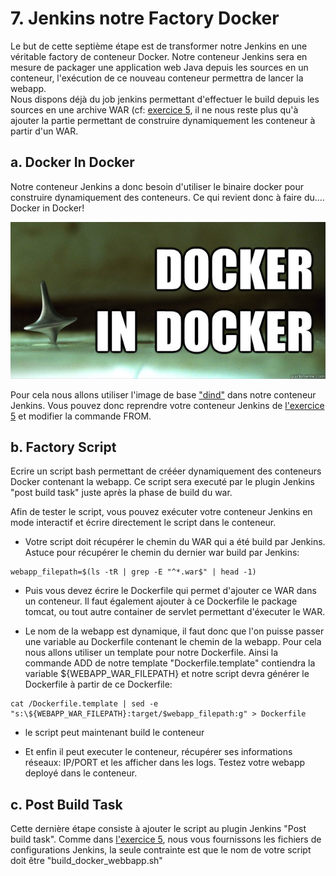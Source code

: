 # 7. Jenkins notre Factory Docker
Le but de cette septième étape est de transformer notre Jenkins en une véritable factory de conteneur Docker. Notre conteneur Jenkins sera en mesure de packager une application web Java depuis les sources en un conteneur, l'exécution de ce nouveau conteneur permettra de lancer la webapp.  
Nous dispons déjà du job jenkins permettant d'effectuer le build depuis les sources en une archive WAR (cf: [exercice 5](../05_jenkins_container), il ne nous reste plus qu'à ajouter la partie permettant de construire dynamiquement les conteneur à partir d'un WAR.


## a. Docker In Docker
Notre conteneur Jenkins a donc besoin d'utiliser le binaire docker pour construire dynamiquement des conteneurs. Ce qui revient donc à faire du.... Docker in Docker!

![Inception Docker in Docker](../assets/dind.jpg)

Pour cela nous allons utiliser l'image de base ["dind"](https://github.com/jpetazzo/dind/) dans notre conteneur Jenkins. Vous pouvez donc reprendre votre conteneur Jenkins de [l'exercice 5](../05_jenkins_container) et modifier la commande FROM.  


## b. Factory Script
Ecrire un script bash permettant de crééer dynamiquement des conteneurs Docker contenant la webapp. Ce script sera executé par le plugin Jenkins "post build task" juste après la phase de build du war.


Afin de tester le script, vous pouvez exécuter votre conteneur Jenkins en mode interactif et écrire directement le script dans le conteneur.

* Votre script doit récupérer le chemin du WAR qui a été build par Jenkins. Astuce pour récupérer le chemin du dernier war build par Jenkins:
```shell
webapp_filepath=$(ls -tR | grep -E "^*.war$" | head -1)
```

* Puis vous devez écrire le Dockerfile qui permet d'ajouter ce WAR dans un conteneur. Il faut également ajouter à ce Dockerfile le package tomcat, ou tout autre container de servlet permettant d'éxecuter le WAR.

* Le nom de la webapp est dynamique, il faut donc que l'on puisse passer une variable au Dockerfile contenant le chemin de la webapp. Pour cela nous allons utiliser un template pour notre Dockerfile. Ainsi la commande ADD de notre template "Dockerfile.template" contiendra la variable ${WEBAPP_WAR_FILEPATH} et notre script devra générer le Dockerfile à partir de ce Dockerfile:

```shell
cat /Dockerfile.template | sed -e "s:\${WEBAPP_WAR_FILEPATH}:target/$webapp_filepath:g" > Dockerfile
```

* le script peut maintenant build le conteneur

* Et enfin il peut executer le conteneur, récupérer ses informations réseaux: IP/PORT et les afficher dans les logs. Testez votre webapp deployé dans le conteneur.


## c. Post Build Task
Cette dernière étape consiste à ajouter le script au plugin Jenkins "Post build task". Comme dans [l'exercice 5](../05_jenkins_container), nous vous fournissons les fichiers de configurations Jenkins, la seule contrainte est que le nom de votre script doit être "build_docker_webbapp.sh"
